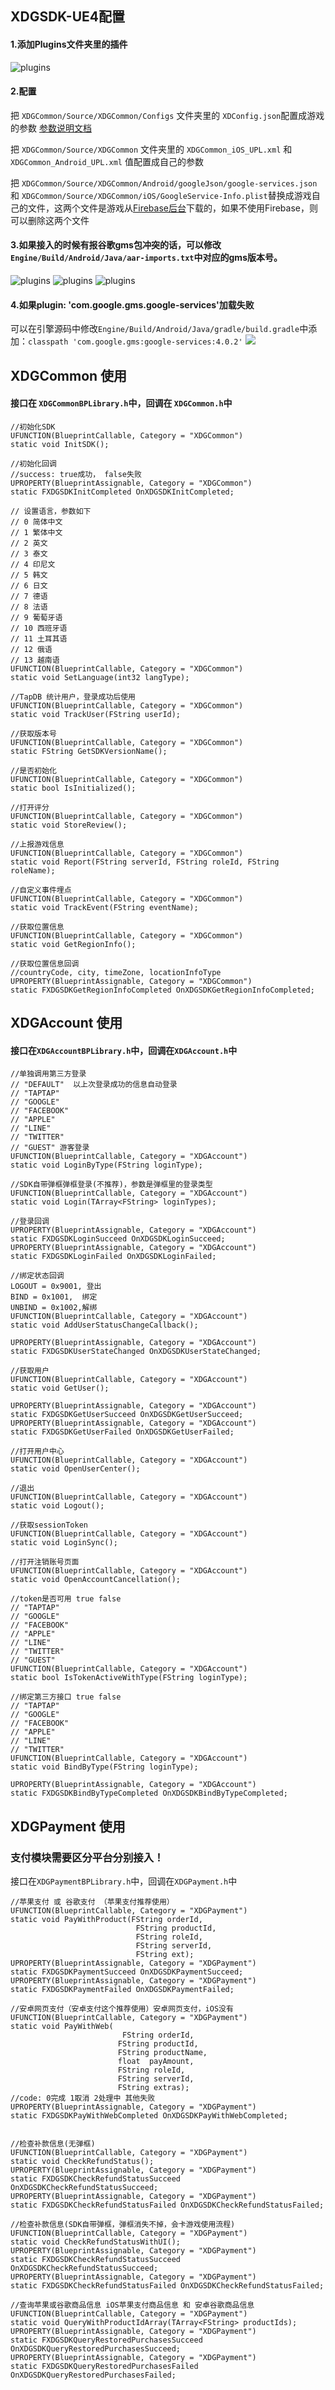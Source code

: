 ## XDGSDK-UE4配置

#### 1.添加Plugins文件夹里的插件
![plugins](image/plugins.png)


#### 2.配置
把 `XDGCommon/Source/XDGCommon/Configs` 文件夹里的 `XDConfig.json`配置成游戏的参数 [参数说明文档](https://docs.xdglobalapi.com/docs/guide/guide_get_started)

把 `XDGCommon/Source/XDGCommon` 文件夹里的 `XDGCommon_iOS_UPL.xml` 和 `XDGCommon_Android_UPL.xml` 值配置成自己的参数

把 `XDGCommon/Source/XDGCommon/Android/googleJson/google-services.json` 和 `XDGCommon/Source/XDGCommon/iOS/GoogleService-Info.plist`替换成游戏自己的文件，这两个文件是游戏从[Firebase后台](https://console.firebase.google.com/)下载的，如果不使用Firebase，则可以删除这两个文件


#### 3.如果接入的时候有报谷歌gms包冲突的话，可以修改 `Engine/Build/Android/Java/aar-imports.txt`中对应的gms版本号。
![plugins](image/gms01.png)
![plugins](image/gms02.png)
![plugins](image/gms03.png)

#### 4.如果plugin: 'com.google.gms.google-services'加载失败

可以在引擎源码中修改`Engine/Build/Android/Java/gradle/build.gradle`中添加：`classpath 'com.google.gms:google-services:4.0.2'`
![](image/16673769756857.jpg)


## XDGCommon 使用

#### 接口在 `XDGCommonBPLibrary.h`中，回调在 `XDGCommon.h`中

```
//初始化SDK
UFUNCTION(BlueprintCallable, Category = "XDGCommon")
static void InitSDK();

//初始化回调
//success: true成功， false失败
UPROPERTY(BlueprintAssignable, Category = "XDGCommon")
static FXDGSDKInitCompleted OnXDGSDKInitCompleted;

// 设置语言，参数如下
// 0 简体中文
// 1 繁体中文
// 2 英文
// 3 泰文
// 4 印尼文
// 5 韩文
// 6 日文
// 7 德语
// 8 法语
// 9 葡萄牙语
// 10 西班牙语
// 11 土耳其语
// 12 俄语
// 13 越南语
UFUNCTION(BlueprintCallable, Category = "XDGCommon")
static void SetLanguage(int32 langType);

//TapDB 统计用户，登录成功后使用
UFUNCTION(BlueprintCallable, Category = "XDGCommon")
static void TrackUser(FString userId);

//获取版本号
UFUNCTION(BlueprintCallable, Category = "XDGCommon")
static FString GetSDKVersionName();

//是否初始化
UFUNCTION(BlueprintCallable, Category = "XDGCommon")
static bool IsInitialized();

//打开评分
UFUNCTION(BlueprintCallable, Category = "XDGCommon")
static void StoreReview();

//上报游戏信息
UFUNCTION(BlueprintCallable, Category = "XDGCommon")
static void Report(FString serverId, FString roleId, FString roleName);

//自定义事件埋点
UFUNCTION(BlueprintCallable, Category = "XDGCommon")
static void TrackEvent(FString eventName);

//获取位置信息
UFUNCTION(BlueprintCallable, Category = "XDGCommon")
static void GetRegionInfo();

//获取位置信息回调
//countryCode, city, timeZone, locationInfoType
UPROPERTY(BlueprintAssignable, Category = "XDGCommon")
static FXDGSDKGetRegionInfoCompleted OnXDGSDKGetRegionInfoCompleted;
```

## XDGAccount 使用

#### 接口在`XDGAccountBPLibrary.h`中，回调在`XDGAccount.h`中

```
//单独调用第三方登录 
// "DEFAULT"  以上次登录成功的信息自动登录
// "TAPTAP"
// "GOOGLE"
// "FACEBOOK"
// "APPLE"
// "LINE"
// "TWITTER"
// "GUEST" 游客登录
UFUNCTION(BlueprintCallable, Category = "XDGAccount")
static void LoginByType(FString loginType);

//SDK自带弹框弹框登录(不推荐)，参数是弹框里的登录类型
UFUNCTION(BlueprintCallable, Category = "XDGAccount")
static void Login(TArray<FString> loginTypes);

//登录回调   
UPROPERTY(BlueprintAssignable, Category = "XDGAccount")
static FXDGSDKLoginSucceed OnXDGSDKLoginSucceed;
UPROPERTY(BlueprintAssignable, Category = "XDGAccount")
static FXDGSDKLoginFailed OnXDGSDKLoginFailed;

//绑定状态回调
LOGOUT = 0x9001, 登出
BIND = 0x1001,  绑定
UNBIND = 0x1002,解绑
UFUNCTION(BlueprintCallable, Category = "XDGAccount")
static void AddUserStatusChangeCallback();

UPROPERTY(BlueprintAssignable, Category = "XDGAccount")
static FXDGSDKUserStateChanged OnXDGSDKUserStateChanged;

//获取用户
UFUNCTION(BlueprintCallable, Category = "XDGAccount")
static void GetUser();

UPROPERTY(BlueprintAssignable, Category = "XDGAccount")
static FXDGSDKGetUserSucceed OnXDGSDKGetUserSucceed;
UPROPERTY(BlueprintAssignable, Category = "XDGAccount")
static FXDGSDKGetUserFailed OnXDGSDKGetUserFailed;

//打开用户中心
UFUNCTION(BlueprintCallable, Category = "XDGAccount")
static void OpenUserCenter();

//退出
UFUNCTION(BlueprintCallable, Category = "XDGAccount")
static void Logout();

//获取sessionToken
UFUNCTION(BlueprintCallable, Category = "XDGAccount")
static void LoginSync();

//打开注销账号页面
UFUNCTION(BlueprintCallable, Category = "XDGAccount")
static void OpenAccountCancellation();

//token是否可用 true false
// "TAPTAP"
// "GOOGLE"
// "FACEBOOK"
// "APPLE"
// "LINE"
// "TWITTER"
// "GUEST"
UFUNCTION(BlueprintCallable, Category = "XDGAccount")
static bool IsTokenActiveWithType(FString loginType);   

//绑定第三方接口 true false
// "TAPTAP"
// "GOOGLE"
// "FACEBOOK"
// "APPLE"
// "LINE"
// "TWITTER"
UFUNCTION(BlueprintCallable, Category = "XDGAccount")
static void BindByType(FString loginType);    

UPROPERTY(BlueprintAssignable, Category = "XDGAccount")
static FXDGSDKBindByTypeCompleted OnXDGSDKBindByTypeCompleted;

```

## XDGPayment 使用
### 支付模块需要区分平台分别接入！

接口在`XDGPaymentBPLibrary.h`中，回调在`XDGPayment.h`中

```
//苹果支付 或 谷歌支付 （苹果支付推荐使用）
UFUNCTION(BlueprintCallable, Category = "XDGPayment") 
static void PayWithProduct(FString orderId,
                            FString productId,
                            FString roleId,
                            FString serverId,
                            FString ext);
UPROPERTY(BlueprintAssignable, Category = "XDGPayment")
static FXDGSDKPaymentSucceed OnXDGSDKPaymentSucceed;
UPROPERTY(BlueprintAssignable, Category = "XDGPayment")
static FXDGSDKPaymentFailed OnXDGSDKPaymentFailed;

//安卓网页支付（安卓支付这个推荐使用）安卓网页支付，iOS没有
UFUNCTION(BlueprintCallable, Category = "XDGPayment") 
static void PayWithWeb(
                         FString orderId,
                        FString productId, 
                        FString productName,
                        float  payAmount,
                        FString roleId,
                        FString serverId,        
                        FString extras);
//code: 0完成 1取消 2处理中 其他失败
UPROPERTY(BlueprintAssignable, Category = "XDGPayment")
static FXDGSDKPayWithWebCompleted OnXDGSDKPayWithWebCompleted;
                        

//检查补款信息(无弹框)
UFUNCTION(BlueprintCallable, Category = "XDGPayment")
static void CheckRefundStatus();
UPROPERTY(BlueprintAssignable, Category = "XDGPayment")
static FXDGSDKCheckRefundStatusSucceed OnXDGSDKCheckRefundStatusSucceed;
UPROPERTY(BlueprintAssignable, Category = "XDGPayment")
static FXDGSDKCheckRefundStatusFailed OnXDGSDKCheckRefundStatusFailed;

//检查补款信息(SDK自带弹框，弹框消失不掉，会卡游戏使用流程)
UFUNCTION(BlueprintCallable, Category = "XDGPayment")
static void CheckRefundStatusWithUI();
UPROPERTY(BlueprintAssignable, Category = "XDGPayment")
static FXDGSDKCheckRefundStatusSucceed OnXDGSDKCheckRefundStatusSucceed;
UPROPERTY(BlueprintAssignable, Category = "XDGPayment")
static FXDGSDKCheckRefundStatusFailed OnXDGSDKCheckRefundStatusFailed;
                            
//查询苹果或谷歌商品信息 iOS苹果支付商品信息 和 安卓谷歌商品信息
UFUNCTION(BlueprintCallable, Category = "XDGPayment")
static void QueryWithProductIdArray(TArray<FString> productIds); 
UPROPERTY(BlueprintAssignable, Category = "XDGPayment")
static FXDGSDKQueryRestoredPurchasesSucceed OnXDGSDKQueryRestoredPurchasesSucceed;
UPROPERTY(BlueprintAssignable, Category = "XDGPayment")
static FXDGSDKQueryRestoredPurchasesFailed OnXDGSDKQueryRestoredPurchasesFailed;
```

